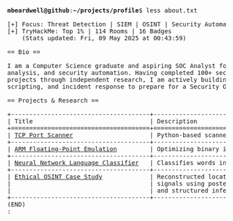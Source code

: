 <pre>

<strong>mbeardwell@github</strong>:<strong>~/projects/profile</strong>$ less about.txt

[+] Focus: Threat Detection | SIEM | OSINT | Security Automation
[+] TryHackMe: Top 1% | 114 Rooms | 16 Badges
    (Stats updated: Fri, 09 May 2025 at 00:43:59)

== Bio ==

I am a Computer Science graduate and aspiring SOC Analyst focused on threat detection, OSINT, log
analysis, and security automation. Having completed 100+ security rooms on TryHackMe and technical
projects through independent research, I am actively building practical skills in network security,
scripting, and incident response to prepare for a Security Operations role.

== Projects & Research ==

+--------------------------------------+-----------------------------------------------------------+
| Title                                | Description                                               |
+======================================+===========================================================+
| <a href="https://github.com/mbeardwell/simple-port-scanner">TCP Port Scanner</a>                     | Python-based scanner to detect open ports & live hosts.   |
+--------------------------------------+-----------------------------------------------------------+
| <a href="https://github.com/mbeardwell/arm-fp-emu">ARM Floating-Point Emulation</a>         | Optimizing binary instrumentation in ARM Linux.           |
+--------------------------------------+-----------------------------------------------------------+
| <a href="https://github.com/mbeardwell/language-guesser">Neural Network Language Classifier</a>   | Classifies words into languages using a simple ML model.  |
+--------------------------------------+-----------------------------------------------------------+
| <a href="https://github.com/mbeardwell/osint-i3-case-study">Ethical OSINT Case Study</a>             | Reconstructed location and identity from minimal public   |
|                                      | signals using posterised video frames, satellite imagery, |
|                                      | and structured inference under the I3 model.              |
+--------------------------------------+-----------------------------------------------------------+
(END)
:
</pre>
